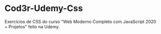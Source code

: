 # Cod3r-Udemy-Css
 Exercícios de CSS do curso "Web Moderno Completo com JavaScript 2020 + Projetos" feito na Udemy. 
